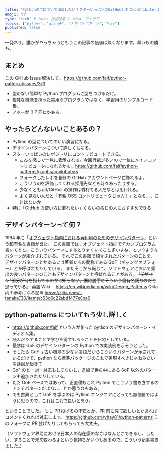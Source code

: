 ```yaml
---
title: "Pythonの型について演習したい？スターいっぱいのGitHubレポにcontributeしたい？デザインパターンも学びたい？それならこれだ"
emoji: "😤"
type: "tech" # tech: 技術記事 / idea: アイデア
topics: ["python", "github", "デザインパターン", "oss"]
published: false
---
```


一発ネタ。誰かがやっちゃうともうこの記事の価値は無くなります。早いもの勝ち。

## まとめ

この GitHub Issue 解決して。
<https://github.com/faif/python-patterns/issues/373>

- 型のない簡単な Python プログラムに型をつけるだけ。
- 複雑な機能を持った実用のプログラムではなく、学習用のサンプルコード集。
- スターが 2.7 万とかある。

## やったらどんないいことあるの？

- Python の型についてのいい演習になる。
- デザインパターンについて詳しくもなる。
- スターいっぱいのレポジトリにコントリビュートできる。
  - こんな感じで一覧に表示される。今回行数が多いので一気にメインコントリビュータになれるかも。<https://github.com/faif/python-patterns/graphs/contributors>
  - フォークしたレポを自分の GitHub アカウントページに飾れるよ。
  - こういうのを評価してくれる採用先なども時々あったりする。
  - 少なくとも git/GitHub の操作は慣れてる人だなとは思われる。
  - よく見ない人だと「有名 OSS コントリビュータじゃん！」となる、、、ことはないか。
- 特に「GitHub の使い方に慣れたい」くらいの感じの人におすすめできる

## デザインパターンって何？

1994 年に「[オブジェクト指向における再利用のためのデザインパターン](https://www.amazon.co.jp/dp/4797311126)」という超有名な書籍が出た。
この書籍では、オブジェクト指向でデカいプログラム書いてると、こういうパターンにするとうまくいくこと多いよね、というようなパターンが紹介されている。
それでこの書籍で紹介されたパターンのことを、デザインパターンとかあるいは著者たちの愛称である GoF（ギャングオブフォー）とか呼ばれたりしている。
またそこから転じて、ソフトウェアにおいて頻出の良いパターンのこともデザインパターンと呼ばれることがある。
~~"デザイン"部分が何を指してるのかは知らない。僕は勝手にそういう固有名詞なのだと思っている。~~
英語 Wiki 　<https://en.wikipedia.org/wiki/Design_Patterns>
Qiita 内の参考になる記事 <https://qiita.com/i-tanaka730/items/c63c6c22abd1477e0ba0>

## python-patterns についてもう少し詳しく

- <https://github.com/faif> という人が作った python のデザインパターン・イディオム集。
- 読んだりすることで学びを得てもらうことを目的としている。
- 最初は GoF のデザインパターンの Python での実装例を示そうとした。
- そしたら GoF は古い機能の少ない言語だからこういうパターンが示されているだけで、python なら標準パッケージのこれで実現すべきじゃねみたいな議論が起きて
- GoF のと一対一対応もしてないし、追加で世の中にある GoF 以外のパターンも追加されたりしている。
- ただ GoF ベースではあって、正直僕もこれ Python でこういう書き方するのアンチパターンだよな、、、とか思うのもある。
- でも古典として GoF を学ぶのは Python エンジニアにとっても無価値ではように思うので、これはこれで良いと思う。

ということでした。
もし PR 投げるの不安とか、PR 前に見て欲しいとかあればコメントくれれば対応します。
<https://github.com/yhay81/python-patterns>
このフォークに PR 投げたりしてもらっても大丈夫。

（ソフトウェア界隈における日本人の存在感のなさはなんとかできるし、したい、することで未来変わるよという気持ちがいつもあるので、こういう記事書きました。）
